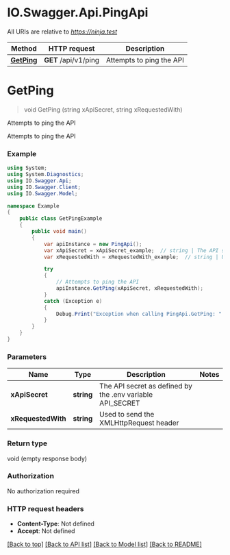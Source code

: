 # IO.Swagger.Api.PingApi

All URIs are relative to *https://ninja.test*

Method | HTTP request | Description
------------- | ------------- | -------------
[**GetPing**](PingApi.md#getping) | **GET** /api/v1/ping | Attempts to ping the API

<a name="getping"></a>
# **GetPing**
> void GetPing (string xApiSecret, string xRequestedWith)

Attempts to ping the API

Attempts to ping the API

### Example
```csharp
using System;
using System.Diagnostics;
using IO.Swagger.Api;
using IO.Swagger.Client;
using IO.Swagger.Model;

namespace Example
{
    public class GetPingExample
    {
        public void main()
        {
            var apiInstance = new PingApi();
            var xApiSecret = xApiSecret_example;  // string | The API secret as defined by the .env variable API_SECRET
            var xRequestedWith = xRequestedWith_example;  // string | Used to send the XMLHttpRequest header

            try
            {
                // Attempts to ping the API
                apiInstance.GetPing(xApiSecret, xRequestedWith);
            }
            catch (Exception e)
            {
                Debug.Print("Exception when calling PingApi.GetPing: " + e.Message );
            }
        }
    }
}
```

### Parameters

Name | Type | Description  | Notes
------------- | ------------- | ------------- | -------------
 **xApiSecret** | **string**| The API secret as defined by the .env variable API_SECRET | 
 **xRequestedWith** | **string**| Used to send the XMLHttpRequest header | 

### Return type

void (empty response body)

### Authorization

No authorization required

### HTTP request headers

 - **Content-Type**: Not defined
 - **Accept**: Not defined

[[Back to top]](#) [[Back to API list]](../README.md#documentation-for-api-endpoints) [[Back to Model list]](../README.md#documentation-for-models) [[Back to README]](../README.md)
